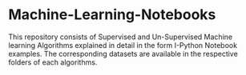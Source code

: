 # Machine-Learning-Notebooks
This repository consists of Supervised and Un-Supervised Machine learning Algorithms explained in detail in the form I-Python Notebook examples. The corresponding datasets are available in the respective folders of each algorithms. 

